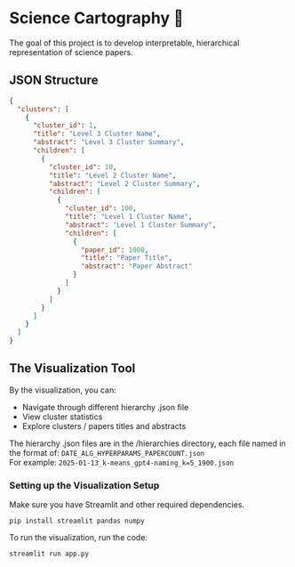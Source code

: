 # Science Cartography 🎨

The goal of this project is to develop interpretable, hierarchical representation of science papers. 

## JSON Structure
```json
{
  "clusters": [
    {
      "cluster_id": 1,
      "title": "Level 3 Cluster Name",
      "abstract": "Level 3 Cluster Summary",
      "children": [
        {
          "cluster_id": 10,
          "title": "Level 2 Cluster Name",
          "abstract": "Level 2 Cluster Summary",
          "children": [
            {
              "cluster_id": 100,
              "title": "Level 1 Cluster Name",
              "abstract": "Level 1 Cluster Summary",
              "children": [
                {
                  "paper_id": 1000,
                  "title": "Paper Title",
                  "abstract": "Paper Abstract"
                }
              ]
            }
          ]
        }
      ]
    }
  ]
}
```

## The Visualization Tool 
By the visualization, you can:

- Navigate through different hierarchy .json file
- View cluster statistics
- Explore clusters / papers titles and abstracts

The hierarchy .json files are in the /hierarchies directory, each file named in the format of: `DATE_ALG_HYPERPARAMS_PAPERCOUNT.json`  
For example: `2025-01-13_k-means_gpt4-naming_k=5_1900.json`


### Setting up the Visualization Setup
Make sure you have Streamlit and other required dependencies.
```shell 
pip install streamlit pandas numpy
```
To run the visualization, run the code:
```shell 
streamlit run app.py
```
